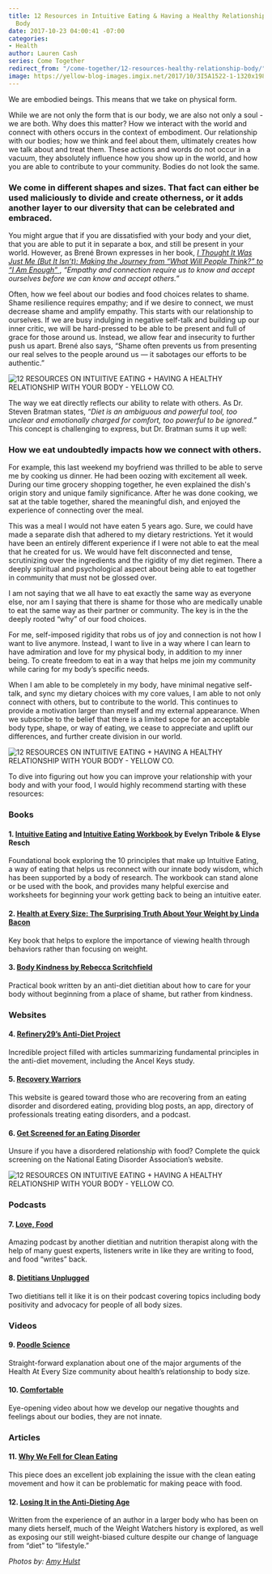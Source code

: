 ```yaml
---
title: 12 Resources in Intuitive Eating & Having a Healthy Relationship With Your
  Body
date: 2017-10-23 04:00:41 -07:00
categories:
- Health
author: Lauren Cash
series: Come Together
redirect_from: "/come-together/12-resources-healthy-relationship-body/"
image: https://yellow-blog-images.imgix.net/2017/10/3I5A1522-1-1320x1980.jpg
---
```


We are embodied beings. This means that we take on physical form.

<!-- more -->

While we are not only the form that is our body, we are also not only a soul -
we are both. Why does this matter? How we interact with the world and connect
with others occurs in the context of embodiment. Our relationship with our
bodies; how we think and feel about them, ultimately creates how we talk about
and treat them. These actions and words do not occur in a vacuum, they
absolutely influence how you show up in the world, and how you are able to
contribute to your community. Bodies do not look the same.

### We come in different shapes and sizes. That fact can either be used maliciously to divide and create otherness, or it adds another layer to our diversity that can be celebrated and embraced.

You might argue that if you are dissatisfied with your body and your diet, that
you are able to put it in separate a box, and still be present in your world.
However, as Brené Brown expresses in her book,
[_I Thought It Was Just Me (But It Isn’t): Making the Journey from “What Will People Think?” to “I Am Enough”_ ](https://www.amazon.com/Thought-Was-Just-but-isnt/dp/1491513853),
_“Empathy and connection require us to know and accept ourselves before we can
know and accept others.”_

Often, how we feel about our bodies and food choices relates to shame. Shame
resilience requires empathy; and if we desire to connect, we must decrease shame
and amplify empathy. This starts with our relationship to ourselves. If we are
busy indulging in negative self-talk and building up our inner critic, we will
be hard-pressed to be able to be present and full of grace for those around us.
Instead, we allow fear and insecurity to further push us apart. Brené also says,
“Shame often prevents us from presenting our real selves to the people around us
— it sabotages our efforts to be authentic.”

![12 RESOURCES ON INTUITIVE EATING + HAVING A HEALTHY RELATIONSHIP WITH YOUR BODY - YELLOW CO.](https://yellow-blog-images.imgix.net/2017/10/3I5A1662.jpg)

The way we eat directly reflects our ability to relate with others. As Dr.
Steven Bratman states, _“Diet is an ambiguous and powerful tool, too unclear and
emotionally charged for comfort, too powerful to be ignored.”_ This concept is
challenging to express, but Dr. Bratman sums it up well:

### How we eat undoubtedly impacts how we connect with others.

For example, this last weekend my boyfriend was thrilled to be able to serve me
by cooking us dinner. He had been oozing with excitement all week. During our
time grocery shopping together, he even explained the dish's origin story and
unique family significance. After he was done cooking, we sat at the table
together, shared the meaningful dish, and enjoyed the experience of connecting
over the meal.

This was a meal I would not have eaten 5 years ago. Sure, we could have made a
separate dish that adhered to my dietary restrictions. Yet it would have been an
entirely different experience if I were not able to eat the meal that he created
for us. We would have felt disconnected and tense, scrutinizing over the
ingredients and the rigidity of my diet regimen. There a deeply spiritual and
psychological aspect about being able to eat together in community that must not
be glossed over.

I am not saying that we all have to eat exactly the same way as everyone else,
nor am I saying that there is shame for those who are medically unable to eat
the same way as their partner or community. The key is in the the deeply rooted
“why” of our food choices.

For me, self-imposed rigidity that robs us of joy and connection is not how I
want to live anymore. Instead, I want to live in a way where I can learn to have
admiration and love for my physical body, in addition to my inner being. To
create freedom to eat in a way that helps me join my community while caring for
my body’s specific needs.

When I am able to be completely in my body, have minimal negative self-talk, and
sync my dietary choices with my core values, I am able to not only connect with
others, but to contribute to the world. This continues to provide a motivation
larger than myself and my external appearance. When we subscribe to the belief
that there is a limited scope for an acceptable body type, shape, or way of
eating, we cease to appreciate and uplift our differences, and further create
division in our world.

![12 RESOURCES ON INTUITIVE EATING + HAVING A HEALTHY RELATIONSHIP WITH YOUR BODY - YELLOW CO.](https://yellow-blog-images.imgix.net/2017/10/3I5A1339.jpg)

To dive into figuring out how you can improve your relationship with your body
and with your food, I would highly recommend starting with these resources:

### Books

#### 1. [Intuitive Eating](http://a.co/coonmpE) and [Intuitive Eating Workbook ](http://a.co/9mFbxpR)by Evelyn Tribole & Elyse Resch

Foundational book exploring the 10 principles that make up Intuitive Eating, a
way of eating that helps us reconnect with our innate body wisdom, which has
been supported by a body of research. The workbook can stand alone or be used
with the book, and provides many helpful exercise and worksheets for beginning
your work getting back to being an intuitive eater.

#### 2. [Health at Every Size: The Surprising Truth About Your Weight by Linda Bacon](http://a.co/goBA6La)

Key book that helps to explore the importance of viewing health through
behaviors rather than focusing on weight.

#### 3. [Body Kindness by Rebecca Scritchfield](http://a.co/iHCmZl6)

Practical book written by an anti-diet dietitian about how to care for your body
without beginning from a place of shame, but rather from kindness.

### Websites

#### 4. [Refinery29’s Anti-Diet Project](http://www.refinery29.com/the-anti-diet-project)

Incredible project filled with articles summarizing fundamental principles in
the anti-diet movement, including the Ancel Keys study.

#### 5. [Recovery Warriors](http://recoverywarriors.com)

This website is geared toward those who are recovering from an eating disorder
and disordered eating, providing blog posts, an app, directory of professionals
treating eating disorders, and a podcast.

#### 6. [Get Screened for an Eating Disorder](https://www.nationaleatingdisorders.org/screening-tool)

Unsure if you have a disordered relationship with food? Complete the quick
screening on the National Eating Disorder Association’s website.

![12 RESOURCES ON INTUITIVE EATING + HAVING A HEALTHY RELATIONSHIP WITH YOUR BODY - YELLOW CO.](https://yellow-blog-images.imgix.net/2017/10/3I5A1563.jpg)

### Podcasts

#### 7. [Love, Food](http://www.juliedillonrd.com/lovefoodpodcast/)

Amazing podcast by another dietitian and nutrition therapist along with the help
of many guest experts, listeners write in like they are writing to food, and
food “writes” back.

#### 8. [Dietitians Unplugged](https://itunes.apple.com/us/podcast/dietitians-unplugged-podcast/id1044293380?mt=2)

Two dietitians tell it like it is on their podcast covering topics including
body positivity and advocacy for people of all body sizes.

### Videos

#### 9. [Poodle Science](https://youtu.be/H89QQfXtc-k)

Straight-forward explanation about one of the major arguments of the Health At
Every Size community about health’s relationship to body size.

#### 10. [Comfortable](https://youtu.be/f0tEcxLDDd4)

Eye-opening video about how we develop our negative thoughts and feelings about
our bodies, they are not innate.

### Articles

#### 11. [Why We Fell for Clean Eating](https://www.theguardian.com/lifeandstyle/2017/aug/11/why-we-fell-for-clean-eating)

This piece does an excellent job explaining the issue with the clean eating
movement and how it can be problematic for making peace with food.

#### 12. [Losing It in the Anti-Dieting Age](https://www.nytimes.com/2017/08/02/magazine/weight-watchers-oprah-losing-it-in-the-anti-dieting-age.html?mcubz=3)

Written from the experience of an author in a larger body who has been on many
diets herself, much of the Weight Watchers history is explored, as well as
exposing our still weight-biased culture despite our change of language from
“diet” to “lifestyle.”

_Photos by: [Amy Hulst](https://www.instagram.com/amyhulstforpresident/)_
